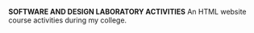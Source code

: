 **SOFTWARE AND DESIGN LABORATORY ACTIVITIES**
An HTML website course activities during my college. 
